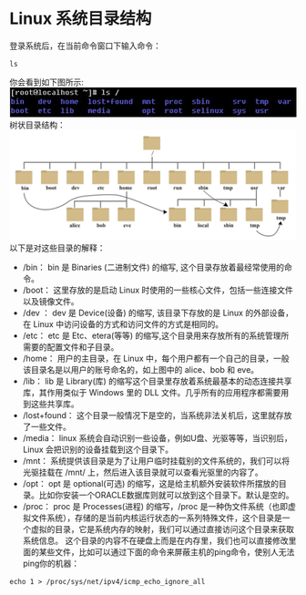 # Linux 系统目录结构
登录系统后，在当前命令窗口下输入命令：
```shell
ls
```
你会看到如下图所示:
![](../../.vuepress/public/img/img_5.png)
树状目录结构：
![](../../.vuepress/public/img/img_6.png)
以下是对这些目录的解释：

+ /bin：
  bin 是 Binaries (二进制文件) 的缩写, 这个目录存放着最经常使用的命令。
+ /boot：
  这里存放的是启动 Linux 时使用的一些核心文件，包括一些连接文件以及镜像文件。
+ /dev ：
  dev 是 Device(设备) 的缩写, 该目录下存放的是 Linux 的外部设备，在 Linux 中访问设备的方式和访问文件的方式是相同的。
+ /etc：
  etc 是 Etc、etera(等等) 的缩写,这个目录用来存放所有的系统管理所需要的配置文件和子目录。
+ /home：
  用户的主目录，在 Linux 中，每个用户都有一个自己的目录，一般该目录名是以用户的账号命名的，如上图中的 alice、bob 和 eve。
+ /lib：
  lib 是 Library(库) 的缩写这个目录里存放着系统最基本的动态连接共享库，其作用类似于 Windows 里的 DLL 文件。几乎所有的应用程序都需要用到这些共享库。
+ /lost+found：
  这个目录一般情况下是空的，当系统非法关机后，这里就存放了一些文件。
+ /media：
  linux 系统会自动识别一些设备，例如U盘、光驱等等，当识别后，Linux 会把识别的设备挂载到这个目录下。
+ /mnt：
  系统提供该目录是为了让用户临时挂载别的文件系统的，我们可以将光驱挂载在 /mnt/ 上，然后进入该目录就可以查看光驱里的内容了。
+ /opt：
  opt 是 optional(可选) 的缩写，这是给主机额外安装软件所摆放的目录。比如你安装一个ORACLE数据库则就可以放到这个目录下。默认是空的。
+ /proc：
  proc 是 Processes(进程) 的缩写，/proc 是一种伪文件系统（也即虚拟文件系统），存储的是当前内核运行状态的一系列特殊文件，这个目录是一个虚拟的目录，它是系统内存的映射，我们可以通过直接访问这个目录来获取系统信息。
  这个目录的内容不在硬盘上而是在内存里，我们也可以直接修改里面的某些文件，比如可以通过下面的命令来屏蔽主机的ping命令，使别人无法ping你的机器：
```shell
echo 1 > /proc/sys/net/ipv4/icmp_echo_ignore_all
```
